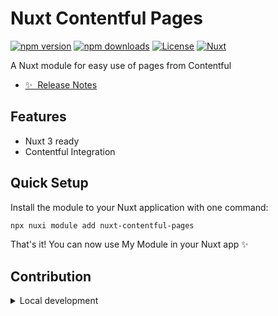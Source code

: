 # Nuxt Contentful Pages

[![npm version][npm-version-src]][npm-version-href]
[![npm downloads][npm-downloads-src]][npm-downloads-href]
[![License][license-src]][license-href]
[![Nuxt][nuxt-src]][nuxt-href]

A Nuxt module for easy use of pages from Contentful

- [✨ &nbsp;Release Notes](/CHANGELOG.md)


## Features
- Nuxt 3 ready
- Contentful Integration

## Quick Setup

Install the module to your Nuxt application with one command:

```bash
npx nuxi module add nuxt-contentful-pages
```

That's it! You can now use My Module in your Nuxt app ✨


## Contribution

<details>
  <summary>Local development</summary>
  
  ```bash
  # Install dependencies
  npm install
  
  # Generate type stubs
  npm run dev:prepare
  
  # Develop with the playground
  npm run dev
  
  # Build the playground
  npm run dev:build
  
  # Run ESLint
  npm run lint
  
  # Run Vitest
  npm run test
  npm run test:watch
  
  # Release new version
  npm run release
  ```

</details>


<!-- Badges -->
[npm-version-src]: https://img.shields.io/npm/v/nuxt-contentful-pages/latest.svg?style=flat&colorA=020420&colorB=00DC82
[npm-version-href]: https://npmjs.com/package/nuxt-contentful-pages

[npm-downloads-src]: https://img.shields.io/npm/dm/nuxt-contentful-pages.svg?style=flat&colorA=020420&colorB=00DC82
[npm-downloads-href]: https://npmjs.com/package/nuxt-contentful-pages

[license-src]: https://img.shields.io/npm/l/nuxt-contentful-pages.svg?style=flat&colorA=020420&colorB=00DC82
[license-href]: https://npmjs.com/package/nuxt-contentful-pages

[nuxt-src]: https://img.shields.io/badge/Nuxt-020420?logo=nuxt.js
[nuxt-href]: https://nuxt.com
